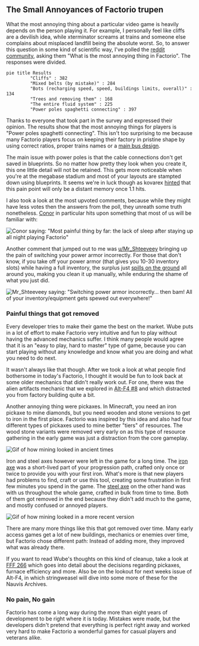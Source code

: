 ## The Small Annoyances of Factorio <author>trupen</author>

What the most annoying thing about a particular video game is heavily depends on the person playing it. For example, I personally feel like cliffs are a devilish idea, while xterminator screams at trains and someone else complains about misplaced landfill being the absolute worst. So, to answer this question in some kind of scientific way, I've polled the [reddit community](https://www.reddit.com/r/factorio/comments/ishfwd/altf4_needs_your_help_to_find_the_most/), asking them "What is the most annoying thing in Factorio". The responses were divided.

```mermaid !
pie title Results
         "Cliffs" : 382
         "Mixed belts (by mistake)" : 284
         "Bots (recharging speed, speed, buildings limits, overall)" : 134
         "Trees and removing them" : 168
         "The entire fluid system" : 225
         "Power poles spaghetti connecting" : 397
```

Thanks to everyone that took part in the survey and expressed their opinion. The results show that the most annoying things for players is "Power poles spaghetti connecting". This isn't too surprising to me because many Factorio players focus on keeping their factory in pristine shape by using correct ratios, proper trains names or a [main bus design](https://wiki.factorio.com/Tutorial:Main_bus).

The main issue with power poles is that the cable connections don't get saved in blueprints. So no matter how pretty they look when you create it, this one little detail will not be retained. This gets more noticeable when you're at the megabase stadium and most of your layouts are stampted down using blueprints. It seems we're in luck though as kovarex [hinted](https://www.reddit.com/r/factorio/comments/ijf3qw/why_arent_copper_wires_treated_the_same_a_signal/g3gbobb/) that this pain point will only be a distant memory once 1.1 hits.

I also took a look at the most upvoted comments, because while they might have less votes then the answers from the poll, they unreath some truth nonetheless. [Conor](https://www.reddit.com/user/Conor_______/) in particular hits upon something that most of us will be familiar with:

![Conor saying: "Most painful thing by far: the lack of sleep after staying up all night playing Factorio"](https://media.alt-f4.blog/ALTF4/10/conor_comment.jpg)

Another comment that jumped out to me was [u/Mr_Shteeveey](https://www.reddit.com/user/Mr_Shteeveey/) bringing up the pain of switching your power armor incorrectly. For those that don't know, if you take off your power armor (that gives you 10-30 inventory slots) while having a full inventory, the surplus just [spills on the ground](https://www.reddit.com/r/factorio/comments/6x2syi/what_happens_when_you_take_off_your_power_armor/) all around you, making you clean it up manually, while enduring the shame of what you just did.

![Mr_Shteeveey saying: "Switching power armor incorrectly... then bam! All of your inventory/equipment gets spewed out everywhere!"](https://media.alt-f4.blog/ALTF4/10/mr_shteeveey_comment.jpg)

### Painful things that got removed

Every developer tries to make their game the best on the market. Wube puts in a lot of effort to make Factorio very intuitive and fun to play without having the advanced mechanics suffer. I think many people would agree that it is an "easy to play, hard to master" type of game, because you can start playing without any knowledge and know what you are doing and what you need to do next.

It wasn't always like that though. After we took a look at what people find bothersome in today's Factorio, I thought it would be fun to look back at some older mechanics that didn't really work out. For one, there was the alien artifacts mechanic that we explored in [Alt-F4 #8](https://alt-f4.blog/ALTF4-6/#alien-artifacts-a-primitive-technology) and which distracted you from factory building quite a bit.

Another annoying thing were pickaxes. In Minecraft, you need an iron pickaxe to mine diamonds, but you need wooden and stone versions to get to iron in the first place. Factorio was inspired by this idea and also had four different types of pickaxes used to mine better "tiers" of resources. The wood stone variants were removed very early on as this type of resource gathering in the early game was just a distraction from the core gameplay.

![Gif of how mining looked in ancient times](https://media.alt-f4.blog/ALTF4/10/old_mining.gif)

Iron and steel axes however were left in the game for a long time. The [iron axe](https://wiki.factorio.com/Iron_axe) was a short-lived part of your progression path, crafted only once or twice to provide you with your first iron. What's more is that new players had problems to find, craft or use this tool, creating some frustration in first few minutes you spend in the game. The [steel axe](https://wiki.factorio.com/Steel_axe) on the other hand was with us throughout the whole game, crafted in bulk from time to time. Both of them got removed in the end because they didn't add much to the game, and mostly confused or annoyed players.

![Gif of how mining looked in a more recent version](https://media.alt-f4.blog/ALTF4/10/new_mining.gif)

There are many more things like this that got removed over time. Many early access games get a lot of new buildings, mechanics or enemies over time, but Factorio chose different path: Instead of adding more, they improved what was already there.

If you want to read Wube's thoughts on this kind of cleanup, take a look at [FFF 266](https://factorio.com/blog/post/fff-266) which goes into detail about the decisions regarding pickaxes, furnace efficiency and more. Also be on the lookout for next weeks issue of Alt-F4, in which stringweasel will dive into some more of these for the Nauvis Archives.

### No pain, No gain

Factorio has come a long way during the more than eight years of development to be right where it is today. Mistakes were made, but the developers didn't pretend that everything is perfect right away and worked very hard to make Factorio a wonderful games for casual players and veterans alike.
